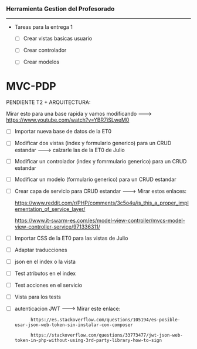 ### Herramienta Gestion del Profesorado
------------
- Tareas para la entrega 1
	- [ ] Crear vistas basicas usuario
	- [ ] Crear controlador
	- [ ] Crear modelos


# MVC-PDP

PENDIENTE T2 + ARQUITECTURA:

Mirar esto para una base rapida y vamos modificando ---> https://www.youtube.com/watch?v=YBR7iSLweM0

- [ ] Importar nueva base de datos de la ET0 

- [ ] Modificar dos vistas (index y formulario generico) para un CRUD estandar ---> calzarle las de la ET0 de Julio

- [ ] Modificar un controlador (index  y fomrmulario generico) para un CRUD estandar 

- [ ] Modificar un modelo (formulario generico) para un CRUD estandar 

- [ ] Crear capa de servicio para CRUD estandar  ---> Mirar estos enlaces: 

    https://www.reddit.com/r/PHP/comments/3c5o4u/is_this_a_proper_implementation_of_service_layer/ 

    https://www.it-swarm-es.com/es/model-view-controller/mvcs-model-view-controller-service/971336311/


- [ ] Importar CSS de la ET0 para las vistas de Julio 

- [ ] Adaptar traducciones 

- [ ] json en el index o la vista 

- [ ] Test atributos en el index

- [ ] Test acciones en el servicio 
 
- [ ] Vista para los tests 

- [ ] autenticacion JWT  ---> Mirar este enlace: 
			
			https://es.stackoverflow.com/questions/105194/es-posible-usar-json-web-token-sin-instalar-con-composer

			https://stackoverflow.com/questions/33773477/jwt-json-web-token-in-php-without-using-3rd-party-library-how-to-sign
